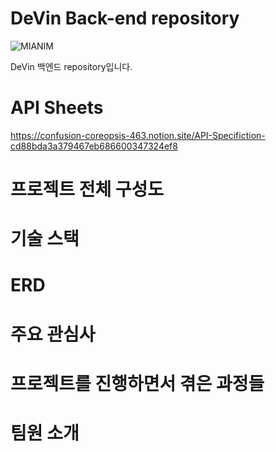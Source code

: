 # DeVin Back-end repository

![MIANIM](https://user-images.githubusercontent.com/66549638/190969664-54b0274d-5383-497d-be6e-87560e2ab3cc.svg)


DeVin 백엔드 repository입니다.


# API Sheets
https://confusion-coreopsis-463.notion.site/API-Specifiction-cd88bda3a379467eb686600347324ef8

# 프로젝트 전체 구성도

# 기술 스택

# ERD

# 주요 관심사

# 프로젝트를 진행하면서 겪은 과정들

# 팀원 소개